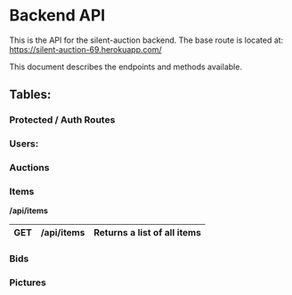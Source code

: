 # Backend API
This is the API for the silent-auction backend. The base route is located at: 
https://silent-auction-69.herokuapp.com/

This document describes the endpoints and methods available. 



## Tables: 

### Protected / Auth Routes


### Users: 



### Auctions 


### Items 
**/api/items**

| GET    | /api/items | Returns a list of all items  |
|--------|------------|------------------------------|

### Bids 


### Pictures 
